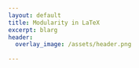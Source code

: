 ```yaml
---
layout: default
title: Modularity in LaTeX
excerpt: blarg
header:
  overlay_image: /assets/header.png
  
---
```

